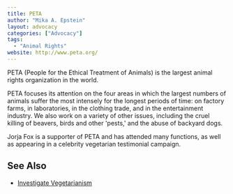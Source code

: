 ```yaml
---
title: PETA
author: "Mika A. Epstein"
layout: advocacy
categories: ["Advocacy"]
tags: 
  - "Animal Rights"
website: http://www.peta.org/
---
```


PETA (People for the Ethical Treatment of Animals) is the largest animal rights organization in the world. 

PETA focuses its attention on the four areas in which the largest numbers of animals suffer the most intensely for the longest periods of time: on factory farms, in laboratories, in the clothing trade, and in the entertainment industry. We also work on a variety of other issues, including the cruel killing of beavers, birds and other 'pests,' and the abuse of backyard dogs. 

Jorja Fox is a supporter of PETA and has attended many functions, as well as appearing in a celebrity vegetarian testimonial campaign.

## See Also
* [Investigate Vegetarianism](http://veggietestimonial.peta.org/psa.aspx?CID=a3493023-a4f4-4309-961c-8e4e3528908c)